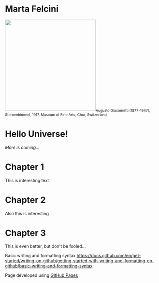 # Marta Felcini
<!-- This content will not appear in the rendered Markdown -->
<img src="https://user-images.githubusercontent.com/39876967/188236115-a7769732-4f78-44a9-95d0-adeeb070aa02.jpg" width="300" height="300"> 
​<sub>Augusto Giacometti (1877-1947), Sternenhimmel, 1917, Museum of Fine Arts, Chur, Switzerland</sub> 

# Hello Universe!
*More is coming...* 
# Chapter 1
This is interesting text
# Chapter 2
Also this is interesting
# Chapter 3
This is even better, but don't be fooled...

Basic writing and formatting syntax https://docs.github.com/en/get-started/writing-on-github/getting-started-with-writing-and-formatting-on-github/basic-writing-and-formatting-syntax


Page developed using <a href="https://docs.github.com/en/pages/getting-started-with-github-pages/about-github-pages">GitHub Pages</a>
